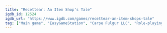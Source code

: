 ```yaml
---
title: "Recettear: An Item Shop's Tale"
igdb_id: 12524
igdb_url: "https://www.igdb.com/games/recettear-an-item-shops-tale"
tag: ["Main game", "EasyGameStation", "Carpe Fulgur LLC", "Role-playing (RPG)", "Simulator", "Indie", "Single player", "Bird view / Isometric", "Text", "Action", "Fantasy", "Comedy", "Business"]
---
```

